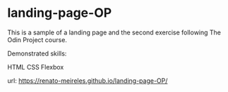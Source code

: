 # landing-page-OP

This is a sample of a landing page and the second exercise following The Odin Project course.

Demonstrated skills:

HTML
CSS
Flexbox

url: https://renato-meireles.github.io/landing-page-OP/
